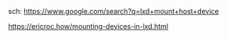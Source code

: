 sch: https://www.google.com/search?q=lxd+mount+host+device

https://ericroc.how/mounting-devices-in-lxd.html
